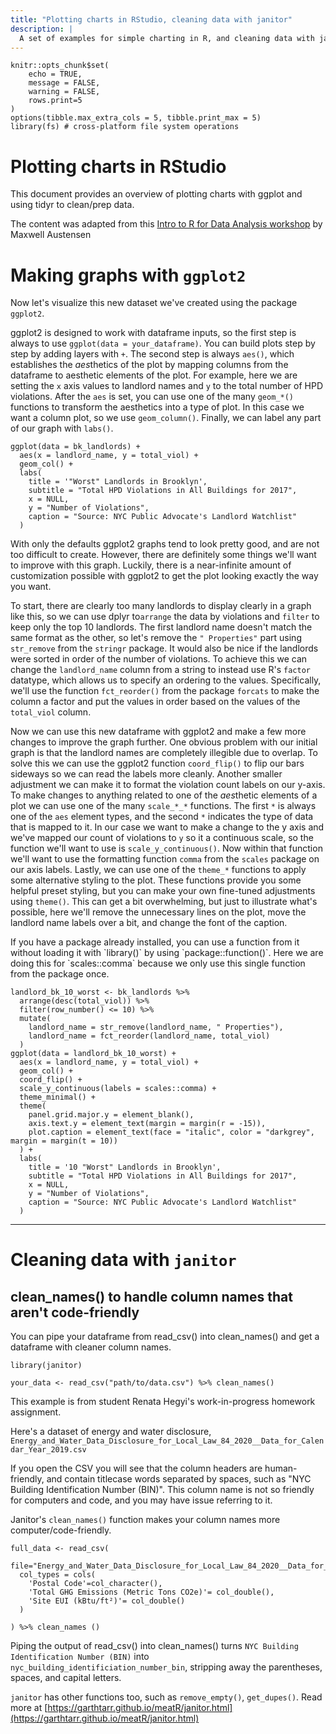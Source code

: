 ```yaml
---
title: "Plotting charts in RStudio, cleaning data with janitor"
description: |
  A set of examples for simple charting in R, and cleaning data with janitor
---
```



```{r setup, include=FALSE}
knitr::opts_chunk$set(
	echo = TRUE,
	message = FALSE,
	warning = FALSE,
	rows.print=5
)
options(tibble.max_extra_cols = 5, tibble.print_max = 5)
library(fs) # cross-platform file system operations
```

# Plotting charts in RStudio

This document provides an overview of plotting charts with ggplot and using tidyr to clean/prep data.

The content was adapted from this [Intro to R for Data Analysis workshop](https://github.com/wagner-mspp-2020/r-demos/blob/master/r-demo.Rmd) by Maxwell Austensen  



# Making graphs with `ggplot2`

Now let's visualize this new dataset we've created using the package `ggplot2`.

ggplot2 is designed to work with dataframe inputs, so the first step is always to use `ggplot(data = your_dataframe)`. You can build plots step by step by adding layers with `+`. The second step is always `aes()`, which establishes the *aes*thetics of the plot by mapping columns from the dataframe to aesthetic elements of the plot. For example, here we are setting the `x` axis values to landlord names and `y` to the total number of HPD violations. After the `aes` is set, you can use one of the many `geom_*()` functions to transform the aesthetics into a type of plot. In this case we want a column plot, so we use `geom_column()`. Finally, we can label any part of our graph with `labs()`.
```{r, layout="l-body-outset"}
ggplot(data = bk_landlords) +
  aes(x = landlord_name, y = total_viol) +
  geom_col() +
  labs(
    title = '"Worst" Landlords in Brooklyn',
    subtitle = "Total HPD Violations in All Buildings for 2017",
    x = NULL,
    y = "Number of Violations",
    caption = "Source: NYC Public Advocate's Landlord Watchlist"
  )
```

With only the defaults ggplot2 graphs tend to look pretty good, and are not too difficult to create. However, there are definitely some things we'll want to improve with this graph. Luckily, there is a near-infinite amount of customization possible with ggplot2 to get the plot looking exactly the way you want.

To start, there are clearly too many landlords to display clearly in a graph like this, so we can use dplyr to`arrange` the data by violations and `filter` to keep only the top 10 landlords. The first landlord name doesn't match the same format as the other, so let's remove the `" Properties"` part using `str_remove` from the `stringr` package. It would also be nice if the landlords were sorted in order of the number of violations. To achieve this we can change the `landlord_name` column from a string to instead use R's `factor` datatype, which allows us to specify an ordering to the values. Specifically, we'll use the function `fct_reorder()` from the package `forcats` to make the column a factor and put the values in order based on the values of the `total_viol` column.

Now we can use this new dataframe with ggplot2 and make a few more changes to improve the graph further. One obvious problem with our initial graph is that the landlord names are completely illegible due to overlap. To solve this we can use the ggplot2 function `coord_flip()` to flip our bars sideways so we can read the labels more cleanly. Another smaller adjustment we can make it to format the violation count labels on our y-axis. To make changes to anything related to one of the *aes*thetic elements of a plot we can use one of the many `scale_*_*` functions. The first `*` is always one of the `aes` element types, and the second `*` indicates the type of data that is mapped to it. In our case we want to make a change to the y axis and we've mapped our count of violations to `y` so it a continuous scale, so the function we'll want to use is `scale_y_continuous()`. Now within that function we'll want to use the formatting function `comma` from the `scales` package on our axis labels. Lastly, we can use one of the `theme_*` functions to apply some alternative styling to the plot. These functions provide you some helpful preset styling, but you can make your own fine-tuned adjustments using `theme()`. This can get a bit overwhelming, but just to illustrate what's possible, here we'll remove the unnecessary lines on the plot, move the landlord name labels over a bit, and change the font of the caption.

<aside>
If you have a package already installed, you can use a function from it without loading it with `library()` by using `package::function()`. Here we are doing this for `scales::comma` because we only use this single function from the package once.
</aside>

```{r layout="l-body-outset"}
landlord_bk_10_worst <- bk_landlords %>%
  arrange(desc(total_viol)) %>%
  filter(row_number() <= 10) %>%
  mutate(
    landlord_name = str_remove(landlord_name, " Properties"),
    landlord_name = fct_reorder(landlord_name, total_viol)
  )
ggplot(data = landlord_bk_10_worst) +
  aes(x = landlord_name, y = total_viol) +
  geom_col() +
  coord_flip() +
  scale_y_continuous(labels = scales::comma) +
  theme_minimal() +
  theme(
    panel.grid.major.y = element_blank(),
    axis.text.y = element_text(margin = margin(r = -15)),
    plot.caption = element_text(face = "italic", color = "darkgrey", margin = margin(t = 10))
  ) +
  labs(
    title = '10 "Worst" Landlords in Brooklyn',
    subtitle = "Total HPD Violations in All Buildings for 2017",
    x = NULL,
    y = "Number of Violations",
    caption = "Source: NYC Public Advocate's Landlord Watchlist"
  )
```

---

# Cleaning data with `janitor`

## clean_names() to handle column names that aren't code-friendly

You can pipe your dataframe from read_csv() into clean_names() and get a dataframe with cleaner column names.

```{r layout="l-body-outset"}
library(janitor)

your_data <- read_csv("path/to/data.csv") %>% clean_names()
```

This example is from student Renata Hegyi's work-in-progress homework assignment.

Here's a dataset of energy and water disclosure, `Energy_and_Water_Data_Disclosure_for_Local_Law_84_2020__Data_for_Calendar_Year_2019.csv`

If you open the CSV you will see that the column headers are human-friendly, and contain titlecase words separated by spaces, such as "NYC Building Identification Number (BIN)".  This column name is not so friendly for computers and code, and you may have issue referring to it.

Janitor's `clean_names()` function makes your column names more computer/code-friendly.  


```{r layout="l-body-outset"}
full_data <- read_csv(
  file="Energy_and_Water_Data_Disclosure_for_Local_Law_84_2020__Data_for_Calendar_Year_2019.csv",
  col_types = cols(
    'Postal Code'=col_character(),
    'Total GHG Emissions (Metric Tons CO2e)'= col_double(),
    'Site EUI (kBtu/ft²)'= col_double()
  )

) %>% clean_names ()
```

Piping the output of read_csv() into clean_names() turns `NYC Building Identification Number (BIN)` into `nyc_building_identificiation_number_bin`, stripping away the parentheses, spaces, and capital letters.

`janitor` has other functions too, such as `remove_empty()`, `get_dupes()`. Read more at [https://garthtarr.github.io/meatR/janitor.html](https://garthtarr.github.io/meatR/janitor.html)
